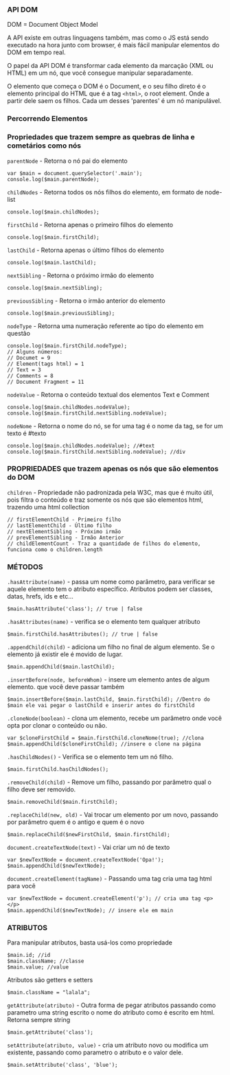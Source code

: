 ### API DOM
DOM = Document Object Model

A API existe em outras linguagens também, mas como o JS está sendo executado na hora junto com browser, é mais fácil manipular elementos do DOM em tempo real.

O papel da API DOM é transformar cada elemento da marcação (XML ou HTML) em um nó, que você consegue manipular separadamente.

O elemento que começa o DOM é o Document, e o seu filho direto é o elemento principal do HTML que é a tag `<html>`, o root element. Onde a partir dele saem os filhos. Cada um desses 'parentes' é um nó manipulável.

### Percorrendo Elementos

### Propriedades que trazem sempre as quebras de linha e cometários como nós
`parentNode` - Retorna o nó pai do elemento

```
var $main = document.querySelector('.main');
console.log($main.parentNode);
```
            
`childNodes` - Retorna todos os nós filhos do elemento, em formato de node-list
```
console.log($main.childNodes);
```

`firstChild` - Retorna apenas o primeiro filhos do elemento
```
console.log($main.firstChild);
```

`lastChild` - Retorna apenas o último filhos do elemento
```
console.log($main.lastChild);
```

`nextSibling` - Retorna o próximo irmão do elemento
```
console.log($main.nextSibling);
```

`previousSibling` - Retorna o irmão anterior do elemento
```
console.log($main.previousSibling);
```

`nodeType` - Retorna uma numeração referente ao tipo do elemento em questão
```
console.log($main.firstChild.nodeType);
// Alguns números: 
// Documet = 9
// Element(tags html) = 1
// Text = 3
// Comments = 8
// Document Fragment = 11
```
            
`nodeValue` - Retorna o conteúdo textual dos elementos Text e Comment
```
console.log($main.childNodes.nodeValue);
console.log($main.firstChild.nextSibling.nodeValue);
```
    
`nodeNome` - Retorna o nome do nó, se for uma tag é o nome da tag, se for um texto é #texto
```
console.log($main.childNodes.nodeValue); //#text
console.log($main.firstChild.nextSibling.nodeValue); //div
```
            
### PROPRIEDADES que trazem apenas os nós que são elementos do DOM
`children` - Propriedade não padronizada pela W3C, mas que é muito útil, pois filtra o conteúdo e traz somente os nós que são elementos html, trazendo uma html collection
```
// firstElementChild - Primeiro filho
// lastElementChild - Último filho
// nextElementSibling - Próximo irmão
// prevElementSibling - Irmão Anterior
// childElementCount - Traz a quantidade de filhos do elemento, funciona como o children.length
```

### MÉTODOS
`.hasAttribute(name)` - passa um nome como parâmetro, para verificar se aquele elemento tem o atributo específico. Atributos podem ser classes, datas, hrefs, ids e etc...
```
$main.hasAttribute('class'); // true | false
```
        
`.hasAttributes(name)` - verifica se o elemento tem qualquer atributo
```
$main.firstChild.hasAttributes(); // true | false
```
        
`.appendChild(child)` - adiciona um filho no final de algum elemento. Se o elemento já existir ele é movido de lugar.
```
$main.appendChild($main.lastChild);
```
        
`.insertBefore(node, beforeWhom)` - insere um elemento antes de algum elemento. que você deve passar também
```
$main.insertBefore($main.lastChild, $main.firstChild); //Dentro do $main ele vai pegar o lastChild e inserir antes do firstChild
```
        
`.cloneNode(boolean)` - clona um elemento, recebe um parâmetro onde você opta por clonar o conteúdo ou não.
```
var $cloneFirstChild = $main.firstChild.cloneNome(true); //clona
$main.appendChild($cloneFirstChild); //insere o clone na página
```
        
`.hasChildNodes()` - Verifica se o elemento tem um nó filho.
```
$main.firstChild.hasChildNodes();
```
        
`.removeChild(child)` - Remove um filho, passando por parâmetro qual o filho deve ser removido.
```
$main.removeChild($main.firstChild);
```
        
`.replaceChild(new, old)` - Vai trocar um elemento por um novo, passando por parâmetro quem é o antigo e quem é o novo
```
$main.replaceChild($newFirstChild, $main.firstChild);
```
        
`document.createTextNode(text)` - Vai criar um nó de texto
```
var $newTextNode = document.createTextNode('Opa!');
$main.appendChild($newTextNode);
```
        
`document.createElement(tagName)` - Passando uma tag cria uma tag html para você
```
var $newTextNode = document.createElement('p'); // cria uma tag <p></p>
$main.appendChild($newTextNode); // insere ele em main
```
    
### ATRIBUTOS
Para manipular atributos, basta usá-los como propriedade
```
$main.id; //id
$main.className; //classe
$main.value; //value
```
        
Atributos são getters e setters
```
$main.className = "lalala";
```

`getAttribute(atributo)` - Outra forma de pegar atributos passando como parametro uma string escrito o nome do atributo como é escrito em html. Retorna sempre string
```
$main.getAttribute('class');
```
        
`setAttribute(atributo, value)` - cria um atributo novo ou modifica um existente, passando como parametro o atributo e o valor dele.
```
$main.setAttribute('class', 'blue');
```